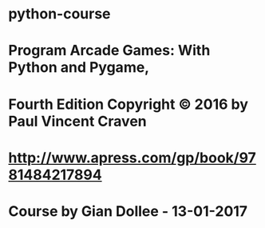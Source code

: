 # python-course
# Program Arcade Games: With Python and Pygame, 
# Fourth Edition Copyright © 2016 by Paul Vincent Craven 
# http://www.apress.com/gp/book/9781484217894
# Course by Gian Dollee - 13-01-2017
